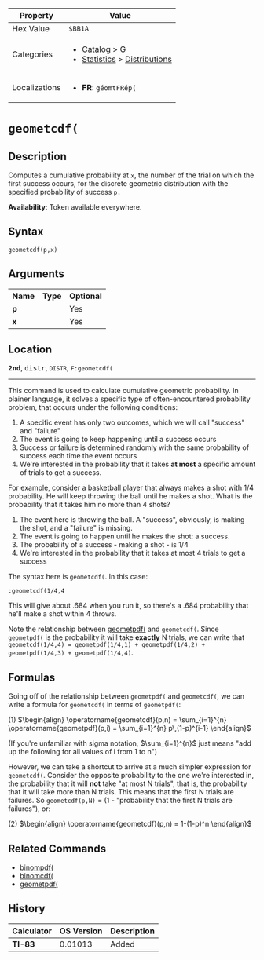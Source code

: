 | Property      | Value |
|---------------|-------|
| Hex Value     | `$BB1A`|
| Categories    | <ul><li>[Catalog](<../categories/Catalog.md>) > [G](<../categories/Catalog.md#G>)</li><li>[Statistics](<../categories/Statistics.md>) > [Distributions](<../categories/Statistics.md#Distributions>)</li></ul> |
| Localizations | <ul><li><b>FR</b>: `géomtFRép(`</li></ul> |

# `geometcdf(`

## Description
Computes a cumulative probability at `x`, the number of the trial on which the first success occurs, for the discrete geometric distribution with the specified probability of success `p.`


<b>Availability</b>: Token available everywhere.

## Syntax
`geometcdf(p,x)`

## Arguments
<table>
<tr><th>Name</th><th>Type</th><th>Optional</th></tr>

<tr><td><b>p</b></td><td></td><td>Yes</td></tr>

<tr><td><b>x</b></td><td></td><td>Yes</td></tr>

</table>

## Location
<tt><kbd><b>2nd</b></kbd></tt>, <kbd>distr</kbd>, `DISTR`, `F:geometcdf(`
<hr>

This command is used to calculate cumulative geometric probability. In plainer language, it solves a specific type of often-encountered probability problem, that occurs under the following conditions:

1.  A specific event has only two outcomes, which we will call "success" and "failure"
2.  The event is going to keep happening until a success occurs
3.  Success or failure is determined randomly with the same probability of success each time the event occurs
4.  We're interested in the probability that it takes **at most** a specific amount of trials to get a success.

For example, consider a basketball player that always makes a shot with 1/4 probability. He will keep throwing the ball until he makes a shot. What is the probability that it takes him no more than 4 shots?

1.  The event here is throwing the ball. A "success", obviously, is making the shot, and a "failure" is missing.
2.  The event is going to happen until he makes the shot: a success.
3.  The probability of a success - making a shot - is 1/4
4.  We're interested in the probability that it takes at most 4 trials to get a success

The syntax here is `geometcdf(`. In this case:

```ti-basic
:geometcdf(1/4,4
```

  
This will give about .684 when you run it, so there's a .684 probability that he'll make a shot within 4 throws.

Note the relationship between [geometpdf(](/geometpdf) and `geometcdf(`. Since `geometpdf(` is the probability it will take **exactly** N trials, we can write that `geometcdf(1/4,4) = geometpdf(1/4,1) + geometpdf(1/4,2) + geometpdf(1/4,3) + geometpdf(1/4,4)`.

## Formulas

Going off of the relationship between `geometpdf(` and `geometcdf(`, we can write a formula for `geometcdf(` in terms of `geometpdf(`:

(1) $`\begin{align} \operatorname{geometcdf}(p,n) = \sum_{i=1}^{n} \operatorname{geometpdf}(p,i) = \sum_{i=1}^{n} p\,(1-p)^{i-1} \end{align}`$ 

(If you're unfamiliar with sigma notation, $\sum_{i=1}^{n}$ just means "add up the following for all values of i from 1 to n")

However, we can take a shortcut to arrive at a much simpler expression for `geometcdf(`. Consider the opposite probability to the one we're interested in, the probability that it will **not** take "at most N trials", that is, the probability that it will take more than N trials. This means that the first N trials are failures. So `geometcdf(p,N)` = (1 - "probability that the first N trials are failures"), or:

(2) $`\begin{align} \operatorname{geometcdf}(p,n) = 1-(1-p)^n \end{align}`$ 

## Related Commands

*   [binompdf(](/binompdf)
*   [binomcdf(](/binomcdf)
*   [geometpdf(](/geometpdf)

## History
| Calculator | OS Version | Description |
|------------|------------|-------------|
| <b>TI-83</b> | 0.01013 | Added |


